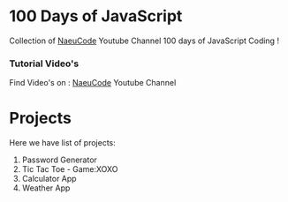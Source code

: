 
# 100 Days of JavaScript

Collection of <a href="https://youtube.com/#NaeuCode" target="_blank">NaeuCode</a> Youtube Channel 100 days of JavaScript Coding !

### Tutorial Video's

Find Video's on : <a href="https://youtube.com/@Neaucode" target="_blank">NaeuCode</a> Youtube Channel

# Projects

Here we have list of projects:

1.  Password Generator
2.  Tic Tac Toe - Game:XOXO
3.  Calculator App
4.  Weather App
